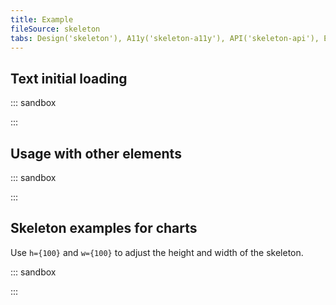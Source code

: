 ```yaml
---
title: Example
fileSource: skeleton
tabs: Design('skeleton'), A11y('skeleton-a11y'), API('skeleton-api'), Example('skeleton-code'), Changelog('skeleton-changelog')
---
```


## Text initial loading

::: sandbox

<script lang="tsx">
import React from 'react';
import { Text } from '@semcore/ui/typography';
import Skeleton from '@semcore/ui/skeleton';

class Demo extends React.PureComponent {
  width = 600;
  height = 100;
  timerFetch: any = -1;
  timer: any = -1;

  state = { loading: true };

  componentDidMount() {
    this.timerFetch = setInterval(this.fetchData, 3000);
  }

  componentWillUnmount() {
    clearInterval(this.timerFetch);
    clearInterval(this.timer);
  }

  fetchData = () => {
    this.setState({ loading: false });
    setTimeout(() => {
      this.timer = this.setState({ loading: true });
    }, 1000);
  };

  render() {
    const { loading } = this.state;

    return (
      <div style={{ width: `${this.width}px`, height: `${this.height}px` }}>
        {!loading && (
          <Text size={100}>
            Lorem ipsum dolor sit amet, consectetur adipisicing elit. Aliquam aperiam atque beatae
            distinctio doloremque, et id quae reiciendis repellat saepe sapiente sequi veritatis.
            Adipisci, consequuntur excepturi nobis porro quas recusandae?
          </Text>
        )}
        <Skeleton hidden={!loading} height={this.height}>
          <Skeleton.Text amount={2} />
          <Skeleton.Text y='40' width='60%' />
        </Skeleton>
      </div>
    );
  }
}


</script>

:::

## Usage with other elements

::: sandbox

<script lang="tsx">
import React from 'react';
import Skeleton from '@semcore/ui/skeleton';

const Demo = () => {
  return (
    <Skeleton>
      <circle cx='30' cy='30' r='30' />
      <rect x='70' y='0' rx='4' ry='4' width='20%' height='38' />
      <rect x='70' y='50' rx='4' ry='4' width='60%' height='8' />
      <rect x='0' y='70' rx='4' ry='4' height='250' width='100%' />
    </Skeleton>
  );
};


</script>

:::

## Skeleton examples for charts

Use `h={100}` and `w={100}` to adjust the height and width of the skeleton.

::: sandbox

<script lang="tsx">
import React from 'react';
import Card from '@semcore/ui/card';
import {
  LineChartSkeleton,
  AreaChartSkeleton,
  BarChartSkeleton,
  VennChartSkeleton,
  ScatterPlotChartSkeleton,
  BubbleChartSkeleton,
  RadialTreeChartSkeleton,
  HistogramChartSkeleton,
  DonutChartSkeleton,
} from '@semcore/ui/skeleton';

const Demo = () => {
  return (
    <>
      <Card mb={5}>
        <Card.Header>
          <Card.Title>LineChart skeleton</Card.Title>
        </Card.Header>
        <Card.Body>
          <LineChartSkeleton />
        </Card.Body>
      </Card>

      <Card mb={5}>
        <Card.Header>
          <Card.Title>LineChart skeleton (type=monotone)</Card.Title>
        </Card.Header>
        <Card.Body>
          <LineChartSkeleton type='monotone' />
        </Card.Body>
      </Card>

      <Card mb={5}>
        <Card.Header>
          <Card.Title>AreaChart skeleton</Card.Title>
        </Card.Header>
        <Card.Body>
          <AreaChartSkeleton />
        </Card.Body>
      </Card>

      <Card mb={5}>
        <Card.Header>
          <Card.Title>AreaChart skeleton (type=monotone)</Card.Title>
        </Card.Header>
        <Card.Body>
          <AreaChartSkeleton type='monotone' />
        </Card.Body>
      </Card>

      <Card mb={5}>
        <Card.Header>
          <Card.Title>BarChart skeleton</Card.Title>
        </Card.Header>
        <Card.Body>
          <BarChartSkeleton />
        </Card.Body>
      </Card>

      <Card mb={5}>
        <Card.Header>
          <Card.Title>BarChart skeleton (layout=vertical)</Card.Title>
        </Card.Header>
        <Card.Body>
          <BarChartSkeleton layout='vertical' />
        </Card.Body>
      </Card>

      <Card mb={5}>
        <Card.Header>
          <Card.Title>HistogramChart skeleton</Card.Title>
        </Card.Header>
        <Card.Body>
          <HistogramChartSkeleton />
        </Card.Body>
      </Card>

      <Card mb={5}>
        <Card.Header>
          <Card.Title>HistogramChart skeleton (layout=vertical)</Card.Title>
        </Card.Header>
        <Card.Body>
          <HistogramChartSkeleton layout='vertical' />
        </Card.Body>
      </Card>

      <Card mb={5}>
        <Card.Header>
          <Card.Title>DonutChart skeleton</Card.Title>
        </Card.Header>
        <Card.Body>
          <DonutChartSkeleton />
        </Card.Body>
      </Card>

      <Card mb={5}>
        <Card.Header>
          <Card.Title>DonutChart skeleton (halfsize)</Card.Title>
        </Card.Header>
        <Card.Body>
          <DonutChartSkeleton halfsize />
        </Card.Body>
      </Card>

      <Card mb={5}>
        <Card.Header>
          <Card.Title>ScatterPlotChart skeleton</Card.Title>
        </Card.Header>
        <Card.Body>
          <ScatterPlotChartSkeleton />
        </Card.Body>
      </Card>

      <Card mb={5}>
        <Card.Header>
          <Card.Title>BubbleChart skeleton</Card.Title>
        </Card.Header>
        <Card.Body>
          <BubbleChartSkeleton />
        </Card.Body>
      </Card>

      <Card mb={5}>
        <Card.Header>
          <Card.Title>VennChart skeleton</Card.Title>
        </Card.Header>
        <Card.Body>
          <VennChartSkeleton />
        </Card.Body>
      </Card>

      <Card>
        <Card.Header>
          <Card.Title>RadialTreeChart skeleton</Card.Title>
        </Card.Header>
        <Card.Body>
          <RadialTreeChartSkeleton />
        </Card.Body>
      </Card>
    </>
  );
};


</script>

:::

